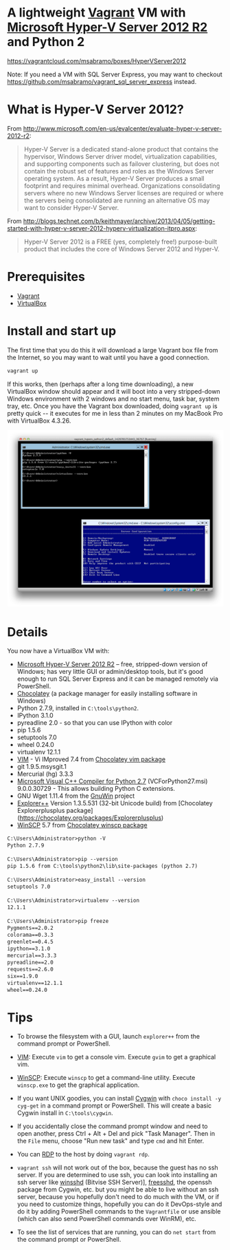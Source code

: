 # A lightweight [Vagrant][] VM with [Microsoft Hyper-V Server 2012 R2][Hyper-V Server] and Python 2

https://vagrantcloud.com/msabramo/boxes/HyperVServer2012

Note: If you need a VM with SQL Server Express, you may want to checkout
https://github.com/msabramo/vagrant_sql_server_express instead.

# What is Hyper-V Server 2012?

From
http://www.microsoft.com/en-us/evalcenter/evaluate-hyper-v-server-2012-r2:

> Hyper-V Server is a dedicated stand-alone product that contains the
> hypervisor, Windows Server driver model, virtualization capabilities,
> and supporting components such as failover clustering, but does not
> contain the robust set of features and roles as the Windows Server
> operating system. As a result, Hyper-V Server produces a small
> footprint and requires minimal overhead. Organizations consolidating
> servers where no new Windows Server licenses are required or where the
> servers being consolidated are running an alternative OS may want to
> consider Hyper-V Server.

From http://blogs.technet.com/b/keithmayer/archive/2013/04/05/getting-started-with-hyper-v-server-2012-hyperv-virtualization-itpro.aspx:

> Hyper-V Server 2012 is a FREE (yes, completely free!) purpose-built
> product that includes the core of Windows Server 2012 and Hyper-V.

# Prerequisites

- [Vagrant][]
- [VirtualBox][]

# Install and start up

The first time that you do this it will download a large Vagrant box
file from the Internet, so you may want to wait until you have a good
connection.

```bash
vagrant up
```

If this works, then (perhaps after a long time downloading), a new
VirtualBox window should appear and it will boot into a very
stripped-down Windows environment with 2 windows and no start menu, task
bar, system tray, etc. Once you have the Vagrant box downloaded, doing
`vagrant up` is pretty quick -- it executes for me in less than 2
minutes on my MacBook Pro with VirtualBox 4.3.26.

![Screenshot](screenshot.png)


# Details

You now have a VirtualBox VM with:

- [Microsoft Hyper-V Server 2012 R2][Hyper-V Server] – free, stripped-down
  version of Windows; has very little GUI or admin/desktop tools, but it's good
  enough to run SQL Server Express and it can be managed remotely via PowerShell.
- [Chocolatey][] (a package manager for easily installing software in Windows)
- Python 2.7.9, installed in `C:\tools\python2`.
- IPython 3.1.0
- pyreadline 2.0 - so that you can use IPython with color
- pip 1.5.6
- setuptools 7.0
- wheel 0.24.0
- virtualenv 12.1.1
- [VIM][] - Vi IMproved 7.4 from [Chocolatey vim package](https://chocolatey.org/packages/vim)
- git 1.9.5.msysgit.1
- Mercurial (hg) 3.3.3
- [Microsoft Visual C++ Compiler for Python 2.7][] (VCForPython27.msi)
  9.0.0.30729 - This allows building Python C extensions.
- GNU Wget 1.11.4 from the [GnuWin][] project
- [Explorer++](https://explorerplusplus.com/) Version 1.3.5.531 (32-bit
  Unicode build) from [Chocolatey Explorerplusplus package]
  (https://chocolatey.org/packages/Explorerplusplus)
- [WinSCP][] 5.7 from [Chocolatey winscp package](https://chocolatey.org/packages/winscp)


```
C:\Users\Administrator>python -V
Python 2.7.9

C:\Users\Administrator>pip --version
pip 1.5.6 from C:\tools\python2\lib\site-packages (python 2.7)

C:\Users\Administrator>easy_install --version
setuptools 7.0

C:\Users\Administrator>virtualenv --version
12.1.1

C:\Users\Administrator>pip freeze
Pygments==2.0.2
colorama==0.3.3
greenlet==0.4.5
ipython==3.1.0
mercurial==3.3.3
pyreadline==2.0
requests==2.6.0
six==1.9.0
virtualenv==12.1.1
wheel==0.24.0
```


# Tips

- To browse the filesystem with a GUI, launch `explorer++` from the
  command prompt or PowerShell.

- [VIM][]: Execute `vim` to get a console vim. Execute `gvim` to get a
  graphical vim.

- [WinSCP][]: Execute `winscp` to get a command-line utility. Execute
  `winscp.exe` to get the graphical application.

- If you want UNIX goodies, you can install [Cygwin][] with `choco
  install -y cyg-get` in a command prompt or PowerShell. This will
  create a basic Cygwin install in `C:\tools\cygwin`.

- If you accidentally close the command prompt window and need to open
  another, press Ctrl + Alt + Del and pick "Task Manager". Then in the
  `File` menu, choose "Run new task" and type `cmd` and hit Enter.

- You can [RDP][] to the host by doing `vagrant rdp`.

- `vagrant ssh` will not work out of the box, because the guest has no
  ssh server. If you are determined to use ssh, you can look into
  installing an ssh server like [winsshd][] (Bitvise SSH Server)],
  [freesshd][], the openssh package from Cygwin, etc. but you might be
  able to live without an ssh server, because you hopefully don't need to
  do much with the VM, or if you need to customize things, hopefully you
  can do it DevOps-style and do it by adding PowerShell commands to the
  `Vagrantfile` or use ansible (which can also send PowerShell commands
  over WinRM), etc.

- To see the list of services that are running, you can do `net start`
  from the command prompt or PowerShell.


[Vagrant]: https://www.vagrantup.com/
[VirtualBox]: https://www.virtualbox.org/
[Hyper-V Server]: https://technet.microsoft.com/en-us/library/hh833684.aspx
[Chocolatey]: https://chocolatey.org/
[Cygwin]: https://www.cygwin.com/
[RDP]: http://en.wikipedia.org/wiki/Remote_Desktop_Protocol
[winsshd]: https://www.bitvise.com/ssh-server
[freesshd]: http://www.freesshd.com/
[Microsoft Visual C++ Compiler for Python 2.7]: http://www.microsoft.com/en-us/download/details.aspx?id=44266
[GnuWin]: http://gnuwin32.sourceforge.net/packages/wget.htm
[WinSCP]: http://winscp.net/
[VIM]: http://www.vim.org/
